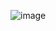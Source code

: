 ![image](https://github.com/AklavyaSangra/Lab/assets/146859465/568bc622-fb48-4742-8df9-ceaa8db47735)
